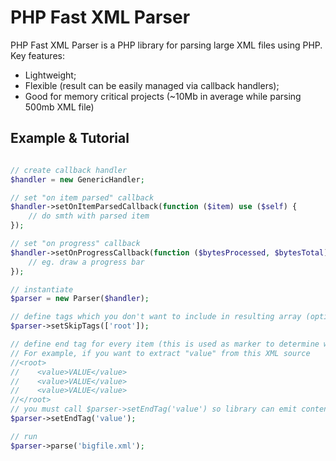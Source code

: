 PHP Fast XML Parser
=========

PHP Fast XML Parser is a PHP library for parsing large XML files using PHP.
Key features:

  - Lightweight;
  - Flexible (result can be easily managed via callback handlers);
  - Good for memory critical projects (~10Mb in average  while parsing 500mb XML file)

Example & Tutorial
--------------

```php

// create callback handler
$handler = new GenericHandler;

// set "on item parsed" callback
$handler->setOnItemParsedCallback(function ($item) use ($self) {
    // do smth with parsed item
});

// set "on progress" callback
$handler->setOnProgressCallback(function ($bytesProcessed, $bytesTotal) use ($self) {
    // eg. draw a progress bar
});

// instantiate
$parser = new Parser($handler);

// define tags which you don't want to include in resulting array (optional)
$parser->setSkipTags(['root']);

// define end tag for every item (this is used as marker to determine when XML item was processed.
// For example, if you want to extract "value" from this XML source
//<root>
//    <value>VALUE</value>
//    <value>VALUE</value>
//    <value>VALUE</value>
//</root>
// you must call $parser->setEndTag('value') so library can emit content of evety <value /> tag in "onItemParsed" event.
$parser->setEndTag('value');

// run
$parser->parse('bigfile.xml');
```
